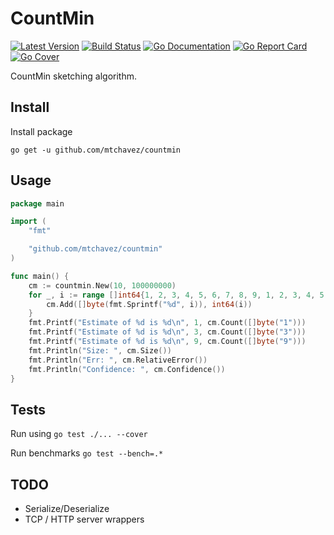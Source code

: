 # CountMin

[![Latest Version](http://img.shields.io/github/release/mtchavez/countmin.svg?style=flat-square)](https://github.com/mtchavez/countmin/releases)
[![Build Status](https://travis-ci.org/mtchavez/countmin.svg?branch=f-ci-updates)](https://travis-ci.org/mtchavez/countmin)
[![Go Documentation](http://img.shields.io/badge/go-documentation-blue.svg?style=flat-square)](http://godoc.org/github.com/mtchavez/countmin)
[![Go Report Card](https://goreportcard.com/badge/github.com/mtchavez/countmin)](https://goreportcard.com/report/github.com/mtchavez/countmin)
[![Go Cover](http://gocover.io/_badge/github.com/mtchavez/countmin)](http://gocover.io/github.com/mtchavez/countmin)

CountMin sketching algorithm.

## Install

Install package

`go get -u github.com/mtchavez/countmin`

## Usage

```go
package main

import (
	"fmt"

	"github.com/mtchavez/countmin"
)

func main() {
	cm := countmin.New(10, 100000000)
	for _, i := range []int64{1, 2, 3, 4, 5, 6, 7, 8, 9, 1, 2, 3, 4, 5, 6, 7, 8, 9, 1} {
		cm.Add([]byte(fmt.Sprintf("%d", i)), int64(i))
	}
	fmt.Printf("Estimate of %d is %d\n", 1, cm.Count([]byte("1")))
	fmt.Printf("Estimate of %d is %d\n", 3, cm.Count([]byte("3")))
	fmt.Printf("Estimate of %d is %d\n", 9, cm.Count([]byte("9")))
	fmt.Println("Size: ", cm.Size())
	fmt.Println("Err: ", cm.RelativeError())
	fmt.Println("Confidence: ", cm.Confidence())
}
```

## Tests

Run using `go test ./... --cover`

Run benchmarks `go test --bench=.*`

## TODO

* Serialize/Deserialize
* TCP / HTTP server wrappers
